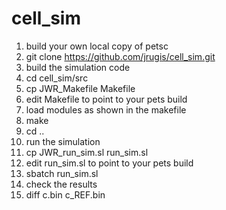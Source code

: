 # cell_sim
1. build your own local copy of petsc
2. git clone https://github.com/jrugis/cell_sim.git
3. build the simulation code
  1. cd cell_sim/src
  2. cp JWR_Makefile Makefile
  3. edit Makefile to point to your pets build
  4. load modules as shown in the makefile
  5. make
  6. cd ..
4. run the simulation
  1. cp JWR_run_sim.sl run_sim.sl
  2. edit run_sim.sl to point to your pets build 
  3. sbatch run_sim.sl
5. check the results
  1. diff c.bin c_REF.bin
